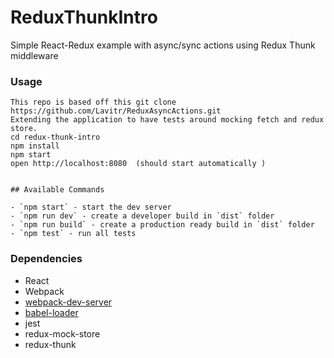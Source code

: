# ReduxThunkIntro
Simple React-Redux example with async/sync actions using  Redux Thunk middleware

### Usage

```
This repo is based off this git clone https://github.com/Lavitr/ReduxAsyncActions.git
Extending the application to have tests around mocking fetch and redux store.
cd redux-thunk-intro 
npm install
npm start
open http://localhost:8080  (should start automatically )


## Available Commands

- `npm start` - start the dev server
- `npm run dev` - create a developer build in `dist` folder
- `npm run build` - create a production ready build in `dist` folder
- `npm test` - run all tests

```
### Dependencies

* React
* Webpack
* [webpack-dev-server](https://github.com/webpack/webpack-dev-server)
* [babel-loader](https://github.com/babel/babel-loader)
* jest
* redux-mock-store
* redux-thunk


